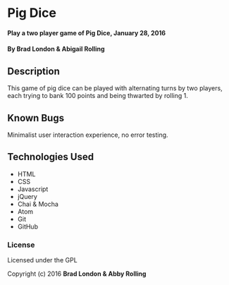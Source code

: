 # Pig Dice

#### Play a two player game of Pig Dice, January 28, 2016

#### By Brad London & Abigail Rolling

## Description

This game of pig dice can be played with alternating turns by two players, each trying to bank 100 points and being thwarted by rolling 1.


## Known Bugs

Minimalist user interaction experience, no error testing.


## Technologies Used

* HTML
* CSS
* Javascript
* jQuery
* Chai & Mocha
* Atom
* Git
* GitHub

### License

Licensed under the GPL

Copyright (c) 2016 **Brad London & Abby Rolling**
